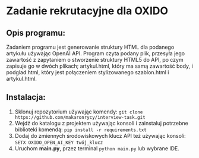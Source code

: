 # Zadanie rekrutacyjne dla OXIDO

## Opis programu:
Zadaniem programu jest generowanie struktury HTML dla podanego artykułu używając OpenAI API. Program czyta podany plik, przesyła jego zawartość z zapytaniem o stworzenie struktury HTML5 do API, po czym zapisuje go w dwóch plikach; artykul.html, który ma samą zawartość body, i podglad.html, który jest połączeniem stylizowanego szablon.html i artykul.html.
## Instalacja:

 1. Sklonuj repozytorium używając komendy: `git clone https://github.com/makaronrycy/interview-task.git`
 2. Wejdź do katalogu z projektem używając konsoli i zainstaluj potrzebne biblioteki komendą: `pip install -r requirements.txt`
 3. Dodaj do zmiennych środowiskowych klucz API też używając konsoli: `SETX OXIDO_OPEN_AI_KEY twój_klucz`
 4. Uruchom **main.py**, przez terminal `python main.py` lub wybrane IDE.
